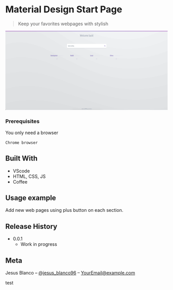 # Material Design Start Page
> Keep your favorites webpages with stylish

![](product_show.jpg)

### Prerequisites

You only need a browser

```
Chrome browser
```

## Built With

* VScode
* HTML, CSS, JS
* Coffee

## Usage example

Add new web pages using plus button on each section. 

## Release History

* 0.0.1
    * Work in progress

## Meta

Jesus Blanco – [@jesus_blanco96](https://twitter.com/jesus_blanco96) – YourEmail@example.com

test

